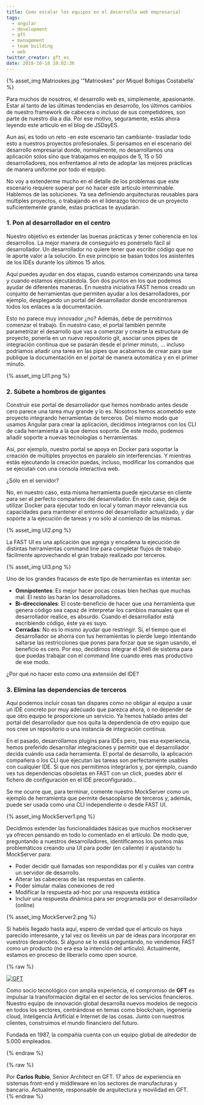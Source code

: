 ```yaml
---
title: Como escalar los equipos en el desarrollo web empresarial
tags:
  - angular
  - development
  - gft
  - management
  - team building
  - web
twitter_creator: gft_es
date: 2018-10-18 10:02:36
---
```


{% asset_img Matrioskes.jpg '"Matrioskes" por Miquel Bohigas Costabella' %}

  Para muchos de nosotros, el desarrollo web es, simplemente, apasionante. Estar al tanto de las últimas tendencias en desarrollo, los últimos cambios de nuestro framework de cabecera o incluso de sus competidores, son parte de nuestro día a día. Por ese motivo, seguramente, estás ahora leyendo este artículo en el blog de JSDayES.

  Aun así, es todo un reto -en este escenario tan cambiante- trasladar todo esto a nuestros proyectos profesionales. Si pensamos en el escenario del desarrollo empresarial donde, normalmente, no desarrollamos una aplicación solos sino que trabajamos en equipos de 5, 15 o 50 desarrolladores, nos enfrentamos al reto de adoptar las mejores prácticas de manera uniforme por todo el equipo.

<!-- more -->

  No voy a extenderme mucho en el detalle de los problemas que este escenario requiere superar por no hacer este artículo interminable. Hablemos de las soluciones. Ya sea definiendo arquitecturas reusables para múltiples proyectos, o trabajando en el liderazgo técnico de un proyecto suficientemente grande, estas prácticas te ayudarán.

### 1. Pon al desarrollador en el centro

Nuestro objetivo es extender las buenas prácticas y tener coherencia en los desarrollos. La mejor manera de conseguirlo es ponérselo fácil al desarrollador. Un desarrollador no quiere tener que escribir código que no le aporte valor a la solución. En ese principio se basan todos los asistentes de los IDEs durante los últimos 15 años.

Aquí puedes ayudar en dos etapas, cuando estamos comenzando una tarea y cuando estamos ejecutándola. Son dos puntos en los que podemos ayudar de diferentes maneras. En nuestra iniciativa FAST hemos creado un conjunto de herramientas que permiten ayudar a los desarrolladores, por ejemplo, desplegando un portal del desarrollador donde encontraremos todos los enlaces a la documentación.

Esto no parece muy innovador ¿no? Además, debe de permitirnos comenzar el trabajo. En nuestro caso, el portal también permite parametrizar el desarrollo que vas a comenzar y crearte la estructura de proyecto, ponerla en un nuevo repositorio git, asociar unos pipes de integración continua que se pasarán desde el primer minuto, …  incluso podríamos añadir una tarea en las pipes que acabamos de crear para que publique la documentación en el portal de manera automática y en el primer minuto.

{% asset_img UI1.png %}

### 2. Súbete a hombros de gigantes

Construir ese portal de desarrollador que hemos nombrado antes desde cero parece una tarea muy grande y lo es. Nosotros hemos acometido este proyecto integrando herramientas de terceros. Del mismo modo que usamos Angular para crear la aplicación, decidimos integrarnos con los CLI de cada herramienta a la que demos soporte. De este modo, podemos añadir soporte a nuevas tecnologías o herramientas.

Así, por ejemplo, nuestro portal se apoya en Docker para soportar la creación de múltiples proyectos en paralelo sin interferencias. Y mientras estás ejecutando la creación puedas, incluso, modificar los comandos que se ejecutan con una consola interactiva web.

¿Sólo en el servidor?

No, en nuestro caso, esta misma herramienta puede ejecutarse en cliente para ser el perfecto compañero del desarrollador. En este caso, deja de utilizar Docker para ejecutar todo en local y toman mayor relevancia sus capacidades para mantener el entorno del desarrollador actualizado, y dar soporte a la ejecución de tareas y no sólo al comienzo de las mismas.

{% asset_img UI2.png %}

La FAST UI es una aplicación que agrega y encadena la ejecución de distintas herramientas command line para completar flujos de trabajo fácilmente aprovechando el gran trabajo realizado por terceros.

{% asset_img UI3.png %}

Uno de los grandes fracasos de este tipo de herramientas es intentar ser:

- **Omnipotentes**: Es mejor hacer pocas cosas bien hechas que muchas mal. El resto las harán los desarrolladores.
- **Bi-direccionales**: El coste-beneficio de hacer que una herramienta que genera código sea capaz de interpretar los cambios manuales que el desarrollador realice, es absurdo. Cuando el desarrollador está escribiendo código, éste ya es suyo.
- **Cerradas**: No es lo mismo ayudar que restringir. Si, el tiempo que el desarrollador se ahorra con tus herramientas lo pierde luego intentando saltarse las restricciones que pones para forzar que se sigan usando, el beneficio es cero. Por eso, decidimos integrar el Shell de sistema para que puedas trabajar con el command line cuando eres mas productivo de ese modo.

¿Por qué no hacer esto como una extensión del IDE?

### 3. Elimina las dependencias de terceros

Aquí podemos incluir cosas tan dispares como no obligar al equipo a usar un IDE concreto por muy adecuado que parezca ahora, o no depender de que otro equipo te proporcione un servicio. Ya hemos hablado antes del portal del desarrollador que nos quita la dependencia de otro equipo que nos cree un repositorio o una instancia de integración continua.

En el pasado, desarrollamos plugins para IDEs pero, tras esa experiencia, hemos preferido desarrollar integraciones y permitir que el desarrollador decida cuándo usa cada herramienta. El portal de desarrollo, la aplicación compañera o los CLI que ejecutan las tareas son perfectamente usables con cualquier IDE. Sí que nos permitimos integrarlos y, por ejemplo, cuando ves tus dependencias obsoletas en FAST con un click, puedes abrir el fichero de configuración en el IDE preconfigurado…

Se me ocurre que, para terminar, comente nuestro MockServer como un ejemplo de herramienta que permite desacoplarse de terceros y, además, puede ser usada como una CLI independiente o desde FAST UI.

{% asset_img MockServer1.png %}

Decidimos extender las funcionalidades básicas que muchos mockserver ya ofrecen pensando en todo lo comentado en el artículo. De modo que, preguntando a nuestros desarrolladores, identificamos los puntos más problemáticos creando una UI para poder (en caliente) ir ajustando tu MockServer para:

- Poder decidir qué llamadas son respondidas por él y cuáles van contra un servidor de desarrollo.
- Alterar las cabeceras de las respuestas en caliente.
- Poder simular malas conexiones de red
- Modificar la respuesta ad-hoc por una respuesta estática
- Incluir una respuesta dinámica para ser programada por el desarrollador (online)

{% asset_img MockServer2.png %}

Si habéis llegado hasta aquí, espero de verdad que el artículo os haya parecido interesante, y tal vez os llevéis un par de ideas para incorporar en vuestros desarrollos. Si alguno se lo está preguntando, no vendemos FAST como un producto (no era esa la intención del artículo). Actualmente, estamos en proceso de liberarlo como open source.

{% raw %}
<div class="sponsor" style="border-color: #0c4293">
  <a class="logo" href="https://www.gft.com/microsites/gft-ready-to-grow-talents-wanted/"><img src="gft.jpg"  alt="GFT"/></a>
  <div class="bio">
    <p>
      Como socio tecnológico con amplia experiencia, el compromiso de <strong>GFT</strong> es impulsar la transformación digital en el sector de los servicios financieros. Nuestro equipo de innovación global desarrolla nuevos modelos de negocio en todos los sectores, centrándose en temas como blockchain, ingeniería cloud, Inteligencia Artificial e Internet de las cosas. Junto con nuestros clientes, construimos el mundo financiero del futuro.
    </p>
    <p>
      Fundada en 1987, la compañía cuenta con un equipo global de alrededor de 5.000 empleados.
    </p>
  </div>
</div>
{% endraw %}

{% raw %}
<div class="post-author">
  <div class="bio">Por <strong>Carlos Rubio</strong>, Senior Architect en GFT. 17 años de experiencia en sistemas front-end y middleware en los sectores de manufacturas y bancario. Actualmente, responsable de arquitectura y movilidad en GFT.</div>
  <img class="photo" src="Carlos Rubio.jpeg" alt="" />
</div>
{% endraw %}
